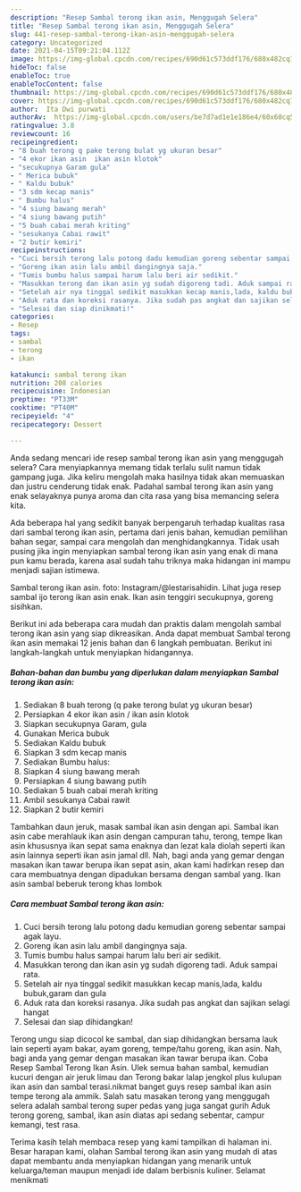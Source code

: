 ```yaml
---
description: "Resep Sambal terong ikan asin, Menggugah Selera"
title: "Resep Sambal terong ikan asin, Menggugah Selera"
slug: 441-resep-sambal-terong-ikan-asin-menggugah-selera
category: Uncategorized
date: 2021-04-15T09:21:04.112Z
image: https://img-global.cpcdn.com/recipes/690d61c573ddf176/680x482cq70/sambal-terong-ikan-asin-foto-resep-utama.jpg
hideToc: false
enableToc: true
enableTocContent: false
thumbnail: https://img-global.cpcdn.com/recipes/690d61c573ddf176/680x482cq70/sambal-terong-ikan-asin-foto-resep-utama.jpg
cover: https://img-global.cpcdn.com/recipes/690d61c573ddf176/680x482cq70/sambal-terong-ikan-asin-foto-resep-utama.jpg
author:  Ita Dwi purwati
authorAv:  https://img-global.cpcdn.com/users/be7d7ad1e1e186e4/60x60cq50/avatar.jpg
ratingvalue: 3.8
reviewcount: 16
recipeingredient:
- "8 buah terong q pake terong bulat yg ukuran besar"
- "4 ekor ikan asin  ikan asin klotok"
- "secukupnya Garam gula"
- " Merica bubuk"
- " Kaldu bubuk"
- "3 sdm kecap manis"
- " Bumbu halus"
- "4 siung bawang merah"
- "4 siung bawang putih"
- "5 buah cabai merah kriting"
- "sesukanya Cabai rawit"
- "2 butir kemiri"
recipeinstructions:
- "Cuci bersih terong lalu potong dadu kemudian goreng sebentar sampai agak layu."
- "Goreng ikan asin lalu ambil dangingnya saja."
- "Tumis bumbu halus sampai harum lalu beri air sedikit."
- "Masukkan terong dan ikan asin yg sudah digoreng tadi. Aduk sampai rata."
- "Setelah air nya tinggal sedikit masukkan kecap manis,lada, kaldu bubuk,garam dan gula"
- "Aduk rata dan koreksi rasanya. Jika sudah pas angkat dan sajikan selagi hangat"
- "Selesai dan siap dinikmati!"
categories:
- Resep
tags:
- sambal
- terong
- ikan

katakunci: sambal terong ikan 
nutrition: 208 calories
recipecuisine: Indonesian
preptime: "PT33M"
cooktime: "PT40M"
recipeyield: "4"
recipecategory: Dessert

---
```



Anda sedang mencari ide resep sambal terong ikan asin yang menggugah selera? Cara menyiapkannya memang tidak terlalu sulit namun tidak gampang juga. Jika keliru mengolah maka hasilnya tidak akan memuaskan dan justru cenderung tidak enak. Padahal sambal terong ikan asin yang enak selayaknya punya aroma dan cita rasa yang bisa memancing selera kita.


Ada beberapa hal yang sedikit banyak berpengaruh terhadap kualitas rasa dari sambal terong ikan asin, pertama dari jenis bahan, kemudian pemilihan bahan segar, sampai cara mengolah dan menghidangkannya. Tidak usah pusing jika ingin menyiapkan sambal terong ikan asin yang enak di mana pun kamu berada, karena asal sudah tahu triknya maka hidangan ini mampu menjadi sajian istimewa.

Sambal terong ikan asin. foto: Instagram/@lestarisahidin. Lihat juga resep sambal ijo terong ikan asin enak. Ikan asin tenggiri secukupnya, goreng sisihkan.


Berikut ini ada beberapa cara mudah dan praktis dalam mengolah sambal terong ikan asin yang siap dikreasikan. Anda dapat membuat Sambal terong ikan asin memakai 12 jenis bahan dan 6 langkah pembuatan. Berikut ini langkah-langkah untuk menyiapkan hidangannya.

<!--inarticleads1-->

##### Bahan-bahan dan bumbu yang diperlukan dalam menyiapkan Sambal terong ikan asin:

1. Sediakan 8 buah terong (q pake terong bulat yg ukuran besar)
1. Persiapkan 4 ekor ikan asin / ikan asin klotok
1. Siapkan secukupnya Garam, gula
1. Gunakan  Merica bubuk
1. Sediakan  Kaldu bubuk
1. Siapkan 3 sdm kecap manis
1. Sediakan  Bumbu halus:
1. Siapkan 4 siung bawang merah
1. Persiapkan 4 siung bawang putih
1. Sediakan 5 buah cabai merah kriting
1. Ambil sesukanya Cabai rawit
1. Siapkan 2 butir kemiri


Tambahkan daun jeruk, masak sambal ikan asin dengan api. Sambal ikan asin cabe merahlauk ikan asin dengan campuran tahu, terong, tempe Ikan asin khususnya ikan sepat sama enaknya dan lezat kala diolah seperti ikan asin lainnya seperti ikan asin jamal dll. Nah, bagi anda yang gemar dengan masakan ikan tawar berupa ikan sepat asin, akan kami hadirkan resep dan cara membuatnya dengan dipadukan bersama dengan sambal yang. Ikan asin sambal beberuk terong khas lombok 

<!--inarticleads2-->

##### Cara membuat Sambal terong ikan asin:

1. Cuci bersih terong lalu potong dadu kemudian goreng sebentar sampai agak layu.
1. Goreng ikan asin lalu ambil dangingnya saja.
1. Tumis bumbu halus sampai harum lalu beri air sedikit.
1. Masukkan terong dan ikan asin yg sudah digoreng tadi. Aduk sampai rata.
1. Setelah air nya tinggal sedikit masukkan kecap manis,lada, kaldu bubuk,garam dan gula
1. Aduk rata dan koreksi rasanya. Jika sudah pas angkat dan sajikan selagi hangat
1. Selesai dan siap dihidangkan!

Terong ungu siap dicocol ke sambal, dan siap dihidangkan bersama lauk lain seperti ayam bakar, ayam goreng, tempe/tahu goreng, ikan asin. Nah, bagi anda yang gemar dengan masakan ikan tawar berupa ikan. Coba Resep Sambal Terong Ikan Asin. Ulek semua bahan sambal, kemudian kucuri dengan air jeruk limau dan Terong bakar lalap jengkol plus kulupan ikan asin dan sambal terasi.nikmat banget guys resep sambal ikan asin tempe terong ala ammik. Salah satu masakan terong yang menggugah selera adalah sambal terong super pedas yang juga sangat gurih Aduk terong goreng, sambal, ikan asin diatas api sedang sebentar, campur kemangi, test rasa. 

Terima kasih telah membaca resep yang kami tampilkan di halaman ini. Besar harapan kami, olahan Sambal terong ikan asin yang mudah di atas dapat membantu anda menyiapkan hidangan yang menarik untuk keluarga/teman maupun menjadi ide dalam berbisnis kuliner. Selamat menikmati
